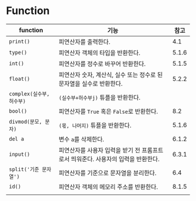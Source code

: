 # Function

| function                  | 기능                                                         | 참고  |
| ------------------------- | ------------------------------------------------------------ | ----- |
| `print()`                 | 피연산자를 출력한다.                                         | 4.1   |
| `type()`                  | 피연산자 객체의 타입을 반환한다.                             | 5.1.6 |
| `int()`                   | 피연산자를 정수로 바꾸어 반환한다.                           | 5.1.5 |
| `float()`                 | 피연산자 숫자, 계산식, 실수 또는 정수로 된 문자열을 실수로 반환한다. | 5.2.2 |
| `complex(실수부, 허수부)` | `(실수부+허수부j)` 튜플을 반환한다.                          |       |
| `bool()`                  | 피연산자를 `True` 혹은 `False`로 반환한다.                   | 8.2   |
| `divmod(분모, 분자)`      | `(몫, 나머지)` 튜플을 반환한다.                              | 5.1.6 |
| `del a`                   | 변수 `a`를 삭제한다.                                         | 6.1.2 |
| `input()`                 | 피연산자를 사용자 입력을 받기 전 프롬프트로서 띄워준다. 사용자의 입력을 반환한다. | 6.3.1 |
| `split('기준 문자열')`    | 피연산자를 기준으로 문자열을 분리한다.                       | 6.4   |
| `id()`                    | 피연산자 객체의 메모리 주소를 반환한다.                      | 8.1.5 |
|                           |                                                              |       |



